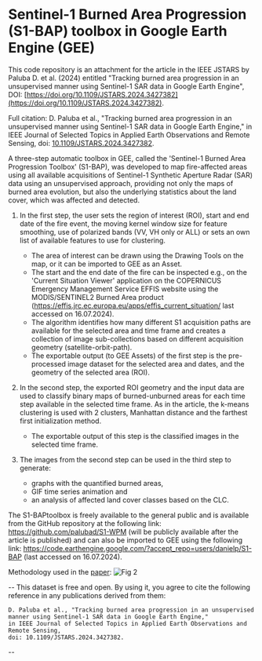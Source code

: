 # Sentinel-1 Burned Area Progression (S1-BAP) toolbox in Google Earth Engine (GEE)
This code repository is an attachment for the article in the IEEE JSTARS by Paluba D. et al. (2024) entitled "Tracking burned area progression in an unsupervised manner using Sentinel-1 SAR data in Google Earth Engine", DOI: [https://doi.org/10.1109/JSTARS.2024.3427382](https://doi.org/10.1109/JSTARS.2024.3427382).

Full citation: D. Paluba et al., "Tracking burned area progression in an unsupervised manner using Sentinel-1 SAR data in Google Earth Engine," in IEEE Journal of Selected Topics in Applied Earth Observations and Remote Sensing, doi: [10.1109/JSTARS.2024.3427382](https://doi.org/10.1109/JSTARS.2024.3427382).

A three-step automatic toolbox in GEE, called the 'Sentinel-1 Burned Area Progression Toolbox' (S1-BAP), was developed to map fire-affected areas using all available acquisitions of Sentinel-1 Synthetic Aperture Radar (SAR) data using an unsupervised approach, providing not only the maps of burned area evolution, but also the underlying statistics about the land cover, which was affected and detected. 

1. In the first step, the user sets the region of interest (ROI), start and end date of the fire event, the moving kernel window size for feature smoothing, use of polarized bands (VV, VH only or ALL) or sets an own list of available features to use for clustering.
    - The area of interest can be drawn using the Drawing Tools on the map, or it can be imported to GEE as an Asset.
    - The start and the end date of the fire can be inspected e.g., on the 'Current Situation Viewer' application on the COPERNICUS Emergency Management Service EFFIS website using the MODIS/SENTINEL2 Burned Area product (https://effis.jrc.ec.europa.eu/apps/effis_current_situation/ last accessed on 16.07.2024).
    - The algorithm identifies how many different S1 acquisition paths are available for the selected area and time frame and creates a collection of image sub-collections based on different acquisition geometry (satellite-orbit-path).
    - The exportable output (to GEE Assets) of the first step is the pre-processed image dataset for the selected area and dates, and the geometry of the selected area (ROI).

2. In the second step, the exported ROI geometry and the input data are used to classify binary maps of burned-unburned areas for each time step available in the selected time frame. As in the article, the k-means clustering is used with 2 clusters, Manhattan distance and the farthest first initialization method.
    - The exportable output of this step is the classified images in the selected time frame.

3. The images from the second step can be used in the third step to generate:
    - graphs with the quantified burned areas,
    - GIF time series animation and
    - an analysis of affected land cover classes based on the CLC.
   
The S1-BAPtoolbox is freely available to the general public and is available from the GitHub repository at the following link: https://github.com/palubad/S1-WPM (will be publicly available after the article is published) and can also be imported to GEE using the following link: https://code.earthengine.google.com/?accept_repo=users/danielp/S1-BAP (last accessed on 16.07.2024).


Methodology used in the [paper](https://doi.org/10.1109/JSTARS.2024.3427382):
![Fig  2](https://github.com/user-attachments/assets/a2f1d4a2-d6ba-4994-80a5-0fe8865ee823)


--
This dataset is free and open. 
By using it, you agree to cite the following reference 
in any publications derived from them:
 
    D. Paluba et al., "Tracking burned area progression in an unsupervised manner using Sentinel-1 SAR data in Google Earth Engine," 
    in IEEE Journal of Selected Topics in Applied Earth Observations and Remote Sensing, 
    doi: 10.1109/JSTARS.2024.3427382.
--
